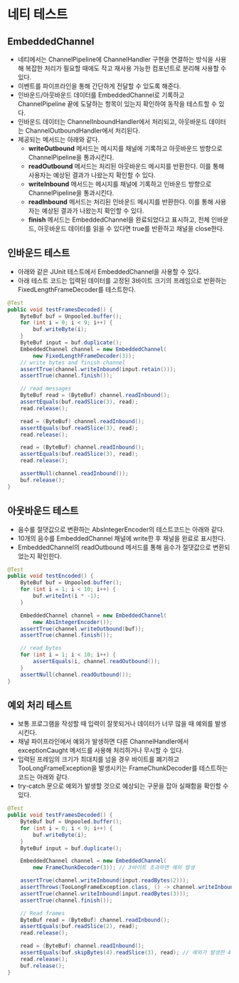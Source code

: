 # 네티 테스트

## EmbeddedChannel

* 네티에서는 ChannelPipeline에 ChannelHandler 구현을 연결하는 방식을 사용해 복잡한 처리가 필요할 때에도 작고 재사용 가능한 컴포넌트로 분리해 사용할 수 있다.
* 이벤트를 파이프라인을 통해 간단하게 전달할 수 있도록 해준다.
* 인바운드/아웃바운드 데이터를 EmbeddedChannel로 기록하고 ChannelPipeline 끝에 도달하는 항목이 있는지 확인하여 동작을 테스트할 수 있다.
* 인바운드 데이터는 ChannelInboundHandler에서 처리되고, 아웃바운드 데이터는 ChannelOutboundHandler에서 처리된다.
* 제공되는 메서드는 아래와 같다.
  * **writeOutbound** 메서드는 메시지를 채널에 기록하고 아웃바운드 방향으로 ChannelPipeline을 통과시킨다.
  * **readOutbound** 메서드는 처리된 아웃바운드 메시지를 반환한다. 이를 통해 사용자는 예상된 결과가 나왔는지 확인할 수 있다.
  * **writeInbound** 메서드는 메시지를 채널에 기록하고 인바운드 방향으로 ChannelPipeline을 통과시킨다.
  * **readInbound** 메서드는 처리된 인바운드 메시지를 반환한다. 이를 통해 사용자는 예상된 결과가 나왔는지 확인할 수 있다.
  * **finish** 메서드는 EmbeddedChannel을 완료되었다고 표시하고, 전체 인바운드, 아웃바운드 데이터를 읽을 수 있다면 true를 반환하고 채널을 close한다.

## 인바운드 테스트

* 아래와 같은 JUnit 테스트에서 EmbeddedChannel을 사용할 수 있다.
* 아래 테스트 코드는 입력된 데이터를 고정된 3바이트 크기의 프레임으로 반환하는 FixedLengthFrameDecoder를 테스트한다.

```java
@Test
public void testFramesDecoded() {
    ByteBuf buf = Unpooled.buffer();
    for (int i = 0; i < 9; i++) {
        buf.writeByte(i);
    }
    ByteBuf input = buf.duplicate();
    EmbeddedChannel channel = new EmbeddedChannel(
        new FixedLengthFrameDecoder(3));
    // write bytes and finish channel
    assertTrue(channel.writeInbound(input.retain()));
    assertTrue(channel.finish());

    // read messages
    ByteBuf read = (ByteBuf) channel.readInbound();
    assertEquals(buf.readSlice(3), read);
    read.release();

    read = (ByteBuf) channel.readInbound();
    assertEquals(buf.readSlice(3), read);
    read.release();

    read = (ByteBuf) channel.readInbound();
    assertEquals(buf.readSlice(3), read);
    read.release();

    assertNull(channel.readInbound());
    buf.release();
}
```

## 아웃바운드 테스트

* 음수를 절댓값으로 변환하는 AbsIntegerEncoder의 테스트코드는 아래와 같다.
* 10개의 음수를 EmbeddedChannel 채널에 write한 후 채널을 완료로 표시한다.
* EmbeddedChannel의 readOutbound 메서드를 통해 음수가 절댓값으로 변환되었는지 확인한다.

```java
@Test
public void testEncoded() {
    ByteBuf buf = Unpooled.buffer();
    for (int i = 1; i < 10; i++) {
        buf.writeInt(i * -1);
    }

    EmbeddedChannel channel = new EmbeddedChannel(
        new AbsIntegerEncoder());
    assertTrue(channel.writeOutbound(buf));
    assertTrue(channel.finish());

    // read bytes
    for (int i = 1; i < 10; i++) {
        assertEquals(i, channel.readOutbound());
    }
    assertNull(channel.readOutbound());
}
```

## 예외 처리 테스트

* 보통 프로그램을 작성할 때 입력이 잘못되거나 데이터가 너무 많을 때 예외를 발생시킨다.
* 채널 파이프라인에서 예외가 발생하면 다른 ChannelHandler에서 exceptionCaught 메서드를 사용해 처리하거나 무시할 수 있다.
* 입력된 프레임의 크기가 최대치를 넘을 경우 바이트를 폐기하고 TooLongFrameException을 발생시키는 FrameChunkDecoder를 테스트하는 코드는 아래와 같다.
* try-catch 문으로 예외가 발생할 것으로 예상되는 구문을 잡아 실패함을 확인할 수 있다.

```java
@Test
public void testFramesDecoded() {
    ByteBuf buf = Unpooled.buffer();
    for (int i = 0; i < 9; i++) {
        buf.writeByte(i);
    }
    ByteBuf input = buf.duplicate();

    EmbeddedChannel channel = new EmbeddedChannel(
        new FrameChunkDecoder(3)); // 3바이트 초과하면 예외 발생

    assertTrue(channel.writeInbound(input.readBytes(2)));
    assertThrows(TooLongFrameException.class, () -> channel.writeInbound(input.readBytes(4)));
    assertTrue(channel.writeInbound(input.readBytes(3)));
    assertTrue(channel.finish());

    // Read frames
    ByteBuf read = (ByteBuf) channel.readInbound();
    assertEquals(buf.readSlice(2), read);
    read.release();

    read = (ByteBuf) channel.readInbound();
    assertEquals(buf.skipBytes(4).readSlice(3), read); // 예외가 발생한 4바이트는 건너뛴다.
    read.release();
    buf.release();
}
```
